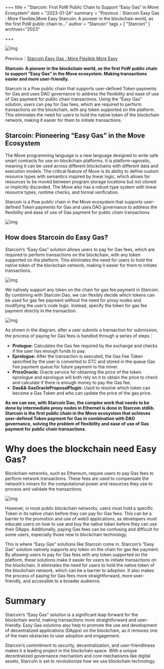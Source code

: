+++
title = "Starcoin: First PoW Public Chain to Support “Easy Gas” in Move Ecosystem"
date = "2023-01-24"
summary = "Previous：Starcoin Easy Gas : More Flexible,More Easy Starcoin: A pioneer in the blockchain world, as the first PoW public chain to..."
author = "Starcoin"
tags = [
    "Starcoin"
]
archives="2023"

+++

![img](https://miro.medium.com/max/1400/1*to2FkMUPZKj-y7bg88CM5g.jpeg)

Previous：[Starcoin Easy Gas : More Flexible,More Easy](https://starcoin.medium.com/starcoin-easy-gas-more-flexible-more-easy-f242d7fb96b5)

**Starcoin: A pioneer in the blockchain world, as the first PoW public chain to support “Easy Gas” in the Move ecosystem. Making transactions easier and more user-friendly.**

Starcoin is a Pow public chain that supports user-defined Token payments for Gas and uses DAO governance to address the flexibility and ease of use of Gas payment for public chain transactions. Using the “Easy Gas” solution, users can pay for Gas fees, which are required to perform transactions on the blockchain, with any token supported on the platform. This eliminates the need for users to hold the native token of the blockchain network, making it easier for them to initiate transactions.

## Starcoin: Pioneering “Easy Gas” in the Move Ecosystem

The Move programming language is a new language designed to write safe smart contracts for use on blockchain platforms. It is platform-agnostic, meaning it can be used across different blockchains with different data and execution models. The critical feature of Move is its ability to define custom resource types with semantics inspired by linear logic, which allows for resources to be moved between program storage locations but not cloned or implicitly discarded. The Move also has a robust type system with linear resource types, runtime checks, and formal verification.

Starcoin is a Pow public chain in the Move ecosystem that supports user-defined Token payments for Gas and uses DAO governance to address the flexibility and ease of use of Gas payment for public chain transactions.

![img](https://miro.medium.com/max/1400/1*dchSgYpDtcBnlSYRXzFG6g.jpeg)

## How does Starcoin do Easy Gas?

Starcoin’s “Easy Gas” solution allows users to pay for Gas fees, which are required to perform transactions on the blockchain, with any token supported on the platform. This eliminates the need for users to hold the native token of the blockchain network, making it easier for them to initiate transactions.

![img](https://miro.medium.com/max/1400/1*txCAUHi8aHjPzjwqbQYaLg.jpeg)

We natively support any token on the chain for gas fee payment in Starcoin. By combining with Starcoin Dao, we can flexibly decide which tokens can be used for gas fee payment without the need for proxy nodes and modifying the user’s code logic. Instead, specify the token for gas fee payment directly in the transaction.

![img](https://miro.medium.com/max/1400/1*SSzclKiRS4nGOLvRuth5bg.jpeg)

As shown in the diagram, after a user submits a transaction for submission, the process of paying for Gas fees is handled through a series of steps：

- **Prologue:** Calculates the Gas fee required by the exchange and checks if the user has enough funds to pay.
- **Eprologue:** After the transaction is executed, the Gas Fee Token specified by the user is converted to STC and stored in the queue Gas Fee payment queue for future payment to the miner.
- **PriceOracle:** Oracle service for obtaining the price of the token. eprologue and eprologue will both rely on it to obtain the price to check and calculate if there is enough money to pay the Gas fee.
- **Dao&& GasOracleProposalPlugin:** Used to resolve which token can become a Gas Token and who can update the price of the gas price.

**As we can see, with Starcoin Dao, the complex work that needs to be done by intermediate proxy nodes in Ethernet is done in Starcoin stdlib. Starcoin is the first public chain in the Move ecosystem that achieves user-defined Token payment for Gas in combination with DAO governance, solving the problem of flexibility and ease of use of Gas payment for public chain transactions.**

# Why does the blockchain need Easy Gas?

Blockchain networks, such as Ethereum, require users to pay Gas fees to perform network transactions. These fees are used to compensate the network’s miners for the computational power and resources they use to process and validate the transactions.

![img](https://miro.medium.com/max/1400/1*Y9K6pew1QoHDXx9NKw74MQ.jpeg)

However, in most public blockchain networks, users must hold a specific Token in its native chain before they can pay for Gas fees. This can be a barrier to the promotion and use of web3 applications, as developers must educate users on how to use and buy the native token before they can use their DApps. Additionally, paying Gas fees can be confusing and difficult for some users, especially those new to blockchain technology.

This is where “Easy Gas” solutions like Starcoin come in. Starcoin’s “Easy Gas” solution natively supports any token on the chain for gas fee payment. By allowing users to pay for Gas fees with any token supported on the platform, these solutions make it easier for users to initiate transactions on the blockchain. It eliminates the need for users to hold the native token of the blockchain network, which can be a barrier to adoption. It also makes the process of paying for Gas fees more straightforward, more user-friendly, and accessible to a broader audience.

# Summary

Starcoin’s “Easy Gas” solution is a significant leap forward for the blockchain world, making transactions more straightforward and user-friendly. Easy Gas solutions also help to promote the use and development of decentralized applications (DApps) on the blockchain, as it removes one of the main obstacles to user adoption and engagement.

Starcoin’s commitment to security, decentralization, and user-friendliness makes it a leading project in the blockchain space. With a unique decentralized governance mechanism and core mechanisms like digital assets, Starcoin is set to revolutionize how we use blockchain technology.